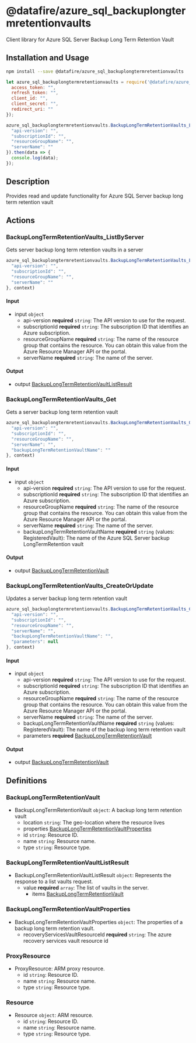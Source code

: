 # @datafire/azure_sql_backuplongtermretentionvaults

Client library for Azure SQL Server Backup Long Term Retention Vault

## Installation and Usage
```bash
npm install --save @datafire/azure_sql_backuplongtermretentionvaults
```
```js
let azure_sql_backuplongtermretentionvaults = require('@datafire/azure_sql_backuplongtermretentionvaults').create({
  access_token: "",
  refresh_token: "",
  client_id: "",
  client_secret: "",
  redirect_uri: ""
});

azure_sql_backuplongtermretentionvaults.BackupLongTermRetentionVaults_ListByServer({
  "api-version": "",
  "subscriptionId": "",
  "resourceGroupName": "",
  "serverName": ""
}).then(data => {
  console.log(data);
});
```

## Description

Provides read and update functionality for Azure SQL Server backup long term retention vault

## Actions

### BackupLongTermRetentionVaults_ListByServer
Gets server backup long term retention vaults in a server


```js
azure_sql_backuplongtermretentionvaults.BackupLongTermRetentionVaults_ListByServer({
  "api-version": "",
  "subscriptionId": "",
  "resourceGroupName": "",
  "serverName": ""
}, context)
```

#### Input
* input `object`
  * api-version **required** `string`: The API version to use for the request.
  * subscriptionId **required** `string`: The subscription ID that identifies an Azure subscription.
  * resourceGroupName **required** `string`: The name of the resource group that contains the resource. You can obtain this value from the Azure Resource Manager API or the portal.
  * serverName **required** `string`: The name of the server.

#### Output
* output [BackupLongTermRetentionVaultListResult](#backuplongtermretentionvaultlistresult)

### BackupLongTermRetentionVaults_Get
Gets a server backup long term retention vault


```js
azure_sql_backuplongtermretentionvaults.BackupLongTermRetentionVaults_Get({
  "api-version": "",
  "subscriptionId": "",
  "resourceGroupName": "",
  "serverName": "",
  "backupLongTermRetentionVaultName": ""
}, context)
```

#### Input
* input `object`
  * api-version **required** `string`: The API version to use for the request.
  * subscriptionId **required** `string`: The subscription ID that identifies an Azure subscription.
  * resourceGroupName **required** `string`: The name of the resource group that contains the resource. You can obtain this value from the Azure Resource Manager API or the portal.
  * serverName **required** `string`: The name of the server.
  * backupLongTermRetentionVaultName **required** `string` (values: RegisteredVault): The name of the Azure SQL Server backup LongTermRetention vault

#### Output
* output [BackupLongTermRetentionVault](#backuplongtermretentionvault)

### BackupLongTermRetentionVaults_CreateOrUpdate
Updates a server backup long term retention vault


```js
azure_sql_backuplongtermretentionvaults.BackupLongTermRetentionVaults_CreateOrUpdate({
  "api-version": "",
  "subscriptionId": "",
  "resourceGroupName": "",
  "serverName": "",
  "backupLongTermRetentionVaultName": "",
  "parameters": null
}, context)
```

#### Input
* input `object`
  * api-version **required** `string`: The API version to use for the request.
  * subscriptionId **required** `string`: The subscription ID that identifies an Azure subscription.
  * resourceGroupName **required** `string`: The name of the resource group that contains the resource. You can obtain this value from the Azure Resource Manager API or the portal.
  * serverName **required** `string`: The name of the server.
  * backupLongTermRetentionVaultName **required** `string` (values: RegisteredVault): The name of the backup long term retention vault
  * parameters **required** [BackupLongTermRetentionVault](#backuplongtermretentionvault)

#### Output
* output [BackupLongTermRetentionVault](#backuplongtermretentionvault)



## Definitions

### BackupLongTermRetentionVault
* BackupLongTermRetentionVault `object`: A backup long term retention vault
  * location `string`: The geo-location where the resource lives
  * properties [BackupLongTermRetentionVaultProperties](#backuplongtermretentionvaultproperties)
  * id `string`: Resource ID.
  * name `string`: Resource name.
  * type `string`: Resource type.

### BackupLongTermRetentionVaultListResult
* BackupLongTermRetentionVaultListResult `object`: Represents the response to a list vaults request.
  * value **required** `array`: The list of vaults in the server.
    * items [BackupLongTermRetentionVault](#backuplongtermretentionvault)

### BackupLongTermRetentionVaultProperties
* BackupLongTermRetentionVaultProperties `object`: The properties of a backup long term retention vault.
  * recoveryServicesVaultResourceId **required** `string`: The azure recovery services vault resource id

### ProxyResource
* ProxyResource: ARM proxy resource.
  * id `string`: Resource ID.
  * name `string`: Resource name.
  * type `string`: Resource type.

### Resource
* Resource `object`: ARM resource.
  * id `string`: Resource ID.
  * name `string`: Resource name.
  * type `string`: Resource type.


